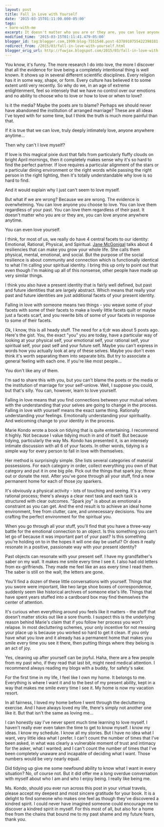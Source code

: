 ```yaml
---
layout: post
title: Fall in Love with Yourself
date: '2015-03-15T01:11:00.000-05:00'
tags:
- bare-with-me
excerpt: It doesn't matter who you are or they are, you can love anyone anywhere anytime. You can even love yourself.
modified_time: '2015-03-15T01:11:41.479-05:00'
blogger_id: tag:blogger.com,1999:blog-7551548.post-6378910755422398181
redirect_from: /2015/03/fall-in-love-with-yourself.html
blogger_orig_url: http://fuwjax.blogspot.com/2015/03/fall-in-love-with-yourself.html
---
```


You know, it's funny. The more research I do into love, the more I discover that all the evidence for love being a completely intentional thing is well known. It shows up in several different scientific disciplines. Every religion has it in some way, shape, or form. Every culture has believed it to some extent until very recently. So why do we, in an age of extreme enlightenment, feel so intensely that we have no control over our emotions and no ability to choose who to love or how to love or when to love?

Is it the media? Maybe the poets are to blame? Perhaps we should never have abandoned the institution of arranged marriage? These are all ideas I've toyed with for some time, but I think the truth is much more painful than that.

If it is true that we can love, truly deeply intimately love, anyone anywhere anytime...

Then why can't I love myself?

If love is this magical pixie dust that falls from particularly fluffy clouds on bright April mornings, then it completely makes sense why it's so hard to find the perfect partner. If love requires a particular alignment of the stars or a particular dining environment or the right words while passing the right person in the right lighting, then it's totally understandable why love is so hard to find.

And it would explain why I just can't seem to love myself.

But what if we are wrong? Because we are wrong. The evidence is overwhelming. You can love anyone you choose to love. You can love them regardless of your past. You can love them regardless of their past. It doesn't matter who you are or they are, you can love anyone anywhere anytime.

You can even love yourself.

I think, for most of us, we really do have 4 central facets to our identity: Emotional, Rational, Physical, and Spiritual. [Jane McGonigal](https://www.ted.com/talks/jane_mcgonigal_the_game_that_can_give_you_10_extra_years_of_life "SuperBetter TED talk") talks about 4 resiliencies that can make you grow your whole life. She calls them physical, mental, emotional, and social. But the purpose of the social resilience is about community and connection which is functionally identical to what I'm calling your spiritual identity. I bring this up only to point out that even though I'm making up all of this nonsense, other people have made up very similar things.

I think you also have a present identity that is fairly well defined, but past and future identities that are largely abstract. Which means that really your past and future identities are just additional facets of your present identity.

Falling in love with someone means two things - you weave some of your facets with some of their facets to make a lovely little facets quilt or maybe just a facets scarf, and you rewrite bits of some of your facets in response to some of their facets.

Ok, I know, this is all heady stuff. The need for a tl;dr was about 5 posts ago. Here's the gist. You, the exact "you" you are today, have a particular way of looking at your physical self, your emotional self, your rational self, your spiritual self, your past self and your future self.  Maybe you can't express in words how you actually look at any of these selves. Maybe you don't even think it's worth separating them into separate bits. But try to associate a general feeling with each one. If you're like most people...

You don't like any of them.

I'm sad to share this with you, but you can't blame the poets or the media or the institution of marriage for your self-unlove. Well, I suppose you could, but that's silly. You can, however, learn to love yourself.

Falling in love means that you find connections between your mutual selves with the understanding that your selves are going to change in the process. Falling in love with yourself means the exact same thing. Rationally understanding your feelings. Emotionally understanding your spirituality. And welcoming change to your identity in the process.

Marie Kondo wrote a book on tidying that is quite entertaining. I recommend it highly. Not because I value tidying much in and of itself. But because tidying, particularly the way Ms. Kondo has presented it, is an intensely intimate discussion with all 6 of your facets. In other words, tidying is a simple way for every person to fall in love with themselves.

Her method is surprisingly simple. She lists several categories of material possessions. For each category in order, collect everything you own of that category and put it in one big pile. Pick out the things that spark joy; throw out or donate the rest. After you've gone through all your stuff, find a new permanent home for each of those joy sparkers.

It's obviously a physical activity - lots of touching and seeing. It's a very rational process; there's always a clear next task and each task is structured with clear outcomes. "Spark joy" is about as emotional a constraint as you can get. And the end result is to achieve an ideal home environment, free from clutter, care, and unnecessary decisions. You are crafting the perfect environment for the spiritual you.

When you go through all your stuff, you'll find that you have a three-way battle for the emotional connection to an object. Is this something you can't let go of because it was important part of your past? Is this something you're holding on to in the hopes it will one day be useful? Or does it really resonate in a positive, passionate way with your present identity?

Past objects can resonate with your present self. I have my grandfather's saber on my wall. It makes me smile every time I see it. I also had old letters from ex-girlfriends. They made me feel like an ass every time I read them. The saber is still on the wall; the letters are gone.

You'll find a dozen of these little conversations with yourself. Things that you swore were important, like two large shoe boxes of correspondence, suddenly seem like historical archives of someone else's life. Things that have spent years stuffed into a cardboard box may find themselves the center of attention.

It's curious when everything around you feels like it matters - the stuff that doesn't matter sticks out like a sore thumb. I suspect this is the underlying reason behind Marie's claim that if you follow her process you won't relapse. In most decluttering schemes, your only incentive for not messing your place up is because you worked so hard to get it clean. If you only have what you love and it already has a permanent home that makes you smile every time you see it there, then putting things where they belong is an act of joy.

Yes, cleaning up after yourself can be joyful. Haha, there are a few people from my past who, if they read that last bit, might need medical attention. I recommend always reading my blogs with a buddy, for safety's sake.

For the first time in my life, I feel like I own my home. It belongs to me. Everything is where I want it and to the best of my present ability, kept in a way that makes me smile every time I see it. My home is now my vacation resort.

In all fairness, I loved my home before I went through the decluttering exercise. And I have always loved my life, there's simply not another one like it. But that isn't the same as loving me...

I can honestly say I've never spent much time learning to love myself. I haven't really ever even taken the time to get to know myself. I know my ideas. I know my schedule. I know all my stories. But I have no idea what I want, very little idea what I prefer. I can't count the number of times that I've been asked, in what was clearly a vulnerable moment of trust and intimacy for the asker, what I wanted; and I can't count the number of times that I've been completely unaware and incapable of deciding what I want. Those numbers would be very nearly equal.

Did tidying up give me some newfound ability to know what I want in every situation? No, of course not. But it did offer me a long overdue conversation with myself about who I am and who I enjoy being. I really like being me.

Ms. Kondo, should you ever run across this post in your virtual travels, please accept my deepest and most sincere gratitude for your book. It is a delight to find someone who makes one feel as though they've discovered a kindred spirit. I could never have imagined someone could encourage me to discover a kindred spirit in myself. For this most of all, but also for a home free from the chains that bound me to my past shame and my future fears, thank you.